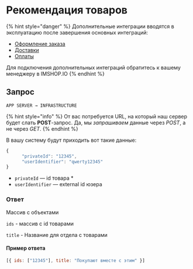 # Рекомендация товаров

{% hint style="danger" %}
Дополнительные интеграции вводятся в эксплуатацию после завершения основных интеграций:

* [Оформление заказа](../oformlenie-zakaza.-dostavki-oplaty/order.md)
* [Доставки](../oformlenie-zakaza.-dostavki-oplaty/deliveries.md)
* [Оплаты](../oformlenie-zakaza.-dostavki-oplaty/payments.md)

Для подключения дополнительных интеграций обратитесь к вашему менеджеру в IMSHOP.IO
{% endhint %}

## Запрос

`APP SERVER → INFRASTRUCTURE`

{% hint style="info" %}
От вас потребуется URL, на который наш сервер будет слать **POST**-запрос. Да, мы _запрашиваем_ данные через _POST_, а не через _GET_.
{% endhint %}

В вашу систему будут приходить вот такие данные:

```javascript
{
      "privateId": "12345",
      "userIdentifier": "qwerty12345"
}
```

* `privateId` — id товара \*
* `userIdentifier` — external id юзера

### Ответ

Массив с объектами

`ids` - массив с id товарами

`title` - Название для отдела с товарами

#### Пример ответа

```javascript
[{ ids: ["12345"], title: "Покупают вместе с этим" }]
```
